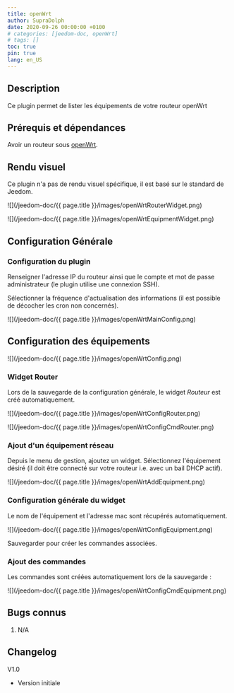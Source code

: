 ```yaml
---
title: openWrt
author: SupraDolph
date: 2020-09-26 00:00:00 +0100
# categories: [jeedom-doc, openWrt]
# tags: []
toc: true
pin: true
lang: en_US
---
```


## Description

Ce plugin permet de lister les équipements de votre routeur openWrt

## Prérequis et dépendances

Avoir un routeur sous [openWrt](https://openwrt.org/).

## Rendu visuel

Ce plugin n'a pas de rendu visuel spécifique, il est basé sur le standard de Jeedom.

![](/jeedom-doc/{{ page.title }}/images/openWrtRouterWidget.png)

![](/jeedom-doc/{{ page.title }}/images/openWrtEquipmentWidget.png)

## Configuration Générale

### Configuration du plugin

Renseigner l'adresse IP du routeur ainsi que le compte et mot de passe administrateur (le plugin utilise une connexion SSH).

Sélectionner la fréquence d'actualisation des informations (il est possible de décocher les cron non concernés).

![](/jeedom-doc/{{ page.title }}/images/openWrtMainConfig.png)

## Configuration des équipements

![](/jeedom-doc/{{ page.title }}/images/openWrtConfig.png)

### Widget Router

Lors de la sauvegarde de la configuration générale, le widget _Routeur_ est créé automatiquement.

![](/jeedom-doc/{{ page.title }}/images/openWrtConfigRouter.png)

![](/jeedom-doc/{{ page.title }}/images/openWrtConfigCmdRouter.png)

### Ajout d'un équipement réseau

Depuis le menu de gestion, ajoutez un widget. Sélectionnez l'équipement désiré (il doit être connecté sur votre routeur i.e. avec un bail DHCP actif).

![](/jeedom-doc/{{ page.title }}/images/openWrtAddEquipment.png)

### Configuration générale du widget

Le nom de l'équipement et l'adresse mac sont récupérés automatiquement.

![](/jeedom-doc/{{ page.title }}/images/openWrtConfigEquipment.png)

Sauvegarder pour créer les commandes associées.

### Ajout des commandes

Les commandes sont créées automatiquement lors de la sauvegarde :

![](/jeedom-doc/{{ page.title }}/images/openWrtConfigCmdEquipment.png)

## Bugs connus

1.  N/A

## Changelog

V1.0

*   Version initiale
